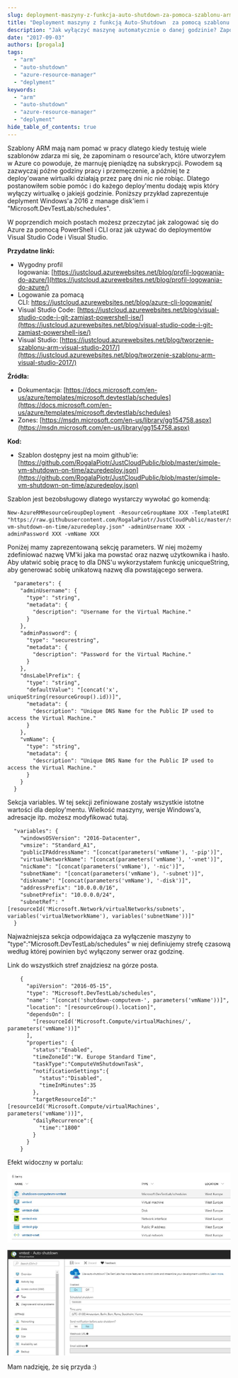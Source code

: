 ```yaml
---
slug: deployment-maszyny-z-funkcja-auto-shutdown-za-pomoca-szablonu-arm
title: "Deployment maszyny z funkcją Auto-Shutdown  za pomocą szablonu arm"
description: "Jak wyłączyć maszynę automatycznie o danej godzinie? Zapomocą tego skryptu zrobisz to!"
date: "2017-09-03"
authors: [progala]
tags: 
  - "arm"
  - "auto-shutdown"
  - "azure-resource-manager"
  - "deplyment"
keywords:
  - "arm"
  - "auto-shutdown"
  - "azure-resource-manager"
  - "deplyment"
hide_table_of_contents: true
---
```


Szablony ARM mają nam pomać w pracy dlatego kiedy testuję wiele szablonów zdarza mi się, że zapominam o resource'ach, które utworzyłem w Azure co powoduje, że marnuję pieniądzę na subskrypcji. Powodem są zazwyczaj późne godziny pracy i przemęczenie, a później te z deploy'owane wirtualki działają przez parę dni nic nie robiąc. Dlatego postanowiłem sobie pomóc i do każego deploy'mentu dodaję wpis który wyłączy wirtualkę o jakiejś godzinie. Poniższy przykład zaprezentuje deplyment Windows'a 2016 z manage disk'iem i "Microsoft.DevTestLab/schedules".

W poprzendich moich postach możesz przeczytać jak zalogować się do Azure za pomocą PowerShell i CLI oraz jak używać do deploymentów Visual Studio Code i Visual Studio.

**Przydatne linki:**

- Wygodny profil logowania: [https://justcloud.azurewebsites.net/blog/profil-logowania-do-azure/](https://justcloud.azurewebsites.net/blog/profil-logowania-do-azure/)
- Logowanie za pomacą CLI: https://justcloud.azurewebsites.net/blog/azure-cli-logowanie/
- Visual Studio Code: [https://justcloud.azurewebsites.net/blog/visual-studio-code-i-git-zamiast-powershell-ise/](https://justcloud.azurewebsites.net/blog/visual-studio-code-i-git-zamiast-powershell-ise/)
- Visual Studio: [https://justcloud.azurewebsites.net/blog/tworzenie-szablonu-arm-visual-studio-2017/](https://justcloud.azurewebsites.net/blog/tworzenie-szablonu-arm-visual-studio-2017/)

**Źródła:**

- Dokumentacja: [https://docs.microsoft.com/en-us/azure/templates/microsoft.devtestlab/schedules](https://docs.microsoft.com/en-us/azure/templates/microsoft.devtestlab/schedules)
- Zones: [https://msdn.microsoft.com/en-us/library/gg154758.aspx](https://msdn.microsoft.com/en-us/library/gg154758.aspx)

<!--truncate-->

**Kod:**

- Szablon dostępny jest na moim github'ie: [https://github.com/RogalaPiotr/JustCloudPublic/blob/master/simple-vm-shutdown-on-time/azuredeploy.json](https://github.com/RogalaPiotr/JustCloudPublic/blob/master/simple-vm-shutdown-on-time/azuredeploy.json)

Szablon jest bezobsługowy dlatego wystarczy wywołać go komendą:
```
New-AzureRMResourceGroupDeployment -ResourceGroupName XXX -TemplateURI "https://raw.githubusercontent.com/RogalaPiotr/JustCloudPublic/master/simple-vm-shutdown-on-time/azuredeploy.json" -adminUsername XXX -adminPassword XXX -vmName XXX
```
Poniżej mamy zaprezentowaną sekcję parameters. W niej możemy zdefiniować nazwę VM'ki jaka ma powstać oraz nazwę użytkownika i hasło. Aby ułatwić sobię pracę to dla DNS'u wykorzystałem funkcję unicqueString, aby generować sobię unikatową nazwę dla powstającego serwera.
```
  "parameters": {
    "adminUsername": {
      "type": "string",
      "metadata": {
        "description": "Username for the Virtual Machine."
      }
    },
    "adminPassword": {
      "type": "securestring",
      "metadata": {
        "description": "Password for the Virtual Machine."
      }
    },
    "dnsLabelPrefix": {
      "type": "string",
      "defaultValue": "[concat('x', uniqueString(resourceGroup().id))]",
      "metadata": {
        "description": "Unique DNS Name for the Public IP used to access the Virtual Machine."
      }
    },
    "vmName": {
      "type": "string",
      "metadata": {
        "description": "Unique DNS Name for the Public IP used to access the Virtual Machine."
      }
    }
  }
```
Sekcja variables. W tej sekcji zefiniowane zostały wszystkie istotne wartości dla deploy'mentu. Wielkość maszyny, wersje Windows'a, adresacje itp. możesz modyfikować tutaj.
```
  "variables": {
    "windowsOSVersion": "2016-Datacenter",
    "vmsize": "Standard_A1",
    "publicIPAddressName": "[concat(parameters('vmName'), '-pip')]",
    "virtualNetworkName": "[concat(parameters('vmName'), '-vnet')]",
    "nicName": "[concat(parameters('vmName'), '-nic')]",
    "subnetName": "[concat(parameters('vmName'), '-subnet')]",
    "diskname": "[concat(parameters('vmName'), '-disk')]",
    "addressPrefix": "10.0.0.0/16",
    "subnetPrefix": "10.0.0.0/24",
    "subnetRef": "[resourceId('Microsoft.Network/virtualNetworks/subnets', variables('virtualNetworkName'), variables('subnetName'))]"
  }
```
Najważniejsza sekcja odpowidająca za wyłączenie maszyny to "type":"Microsoft.DevTestLab/schedules" w niej definiujemy strefę czasową według której powinien być wyłączony serwer oraz godzinę.

Link do wszystkich stref znajdziesz na górze posta.
```
    {
      "apiVersion": "2016-05-15",
      "type": "Microsoft.DevTestLab/schedules",
      "name": "[concat('shutdown-computevm-', parameters('vmName'))]",
      "location": "[resourceGroup().location]",
      "dependsOn": [
        "[resourceId('Microsoft.Compute/virtualMachines/', parameters('vmName'))]"
      ],
      "properties": {
        "status":"Enabled",
        "timeZoneId":"W. Europe Standard Time",
        "taskType":"ComputeVmShutdownTask",
        "notificationSettings":{
          "status":"Disabled",
          "timeInMinutes":35
        },
        "targetResourceId":"[resourceId('Microsoft.Compute/virtualMachines', parameters('vmName'))]",
        "dailyRecurrence":{
          "time":"1800"
        }
      }
    }
```
Efekt widoczny w portalu:

![](images/capture_001_03092017_160447.jpg)

![](images/capture_002_03092017_160519.jpg)

Mam nadzięję, że się przyda :)